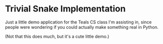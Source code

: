 # Trivial Snake Implementation

Just a little demo application for the Teals CS class I'm assisting
in, since people were wondering if you could actually make something
real in Python.

(Not that this does much, but it's a cute little demo.)
